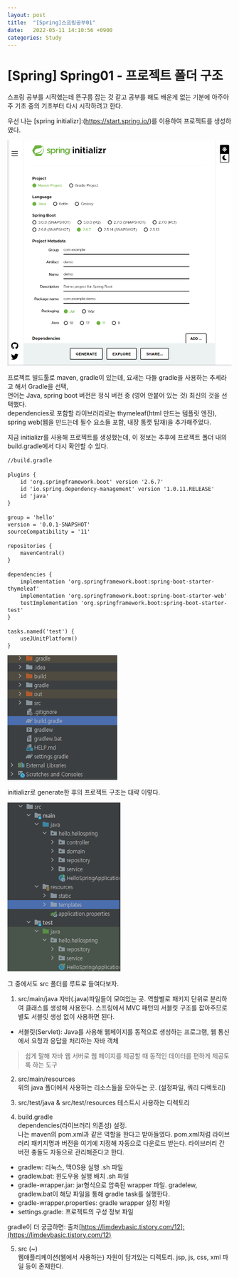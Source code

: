 ```yaml
---
layout: post
title:  "[Spring]스프링공부01"
date:   2022-05-11 14:10:56 +0900
categories: Study
---
```


# [Spring] Spring01 - 프로젝트 폴더 구조
스프링 공부를 시작했는데 뜬구름 잡는 것 같고 공부를 해도 배운게 없는 기분에 아주아주 기초 중의 기초부터 다시 시작하려고 한다.

우선 나는 [spring initializr]:(https://start.spring.io/)를 이용하여 프로젝트를 생성하였다.  

<img src='/assets/img/docs/springstudy1_1.png' />

프로젝트 빌드툴로 maven, gradle이 있는데, 요새는 다들 gradle을 사용하는 추세라고 해서 Gradle을 선택,   
언어는 Java, spring boot 버전은 정식 버전 중 (영어 안붙어 있는 것) 최신의 것을 선택했다.  
dependencies로 포함할 라이브러리로는 thymeleaf(html 만드는 템플릿 엔진), spring web(웹을 만드는데 필수 요소들 포함, 내장 톰캣 탑재)을 추가해주었다.  

지금 initializr를 사용해 프로젝트를 생성했는데, 이 정보는 추후에 프로젝트 폴더 내의 build.gradle에서 다시 확인할 수 있다.

```
//build.gradle

plugins {
	id 'org.springframework.boot' version '2.6.7'
	id 'io.spring.dependency-management' version '1.0.11.RELEASE'
	id 'java'
}

group = 'hello'
version = '0.0.1-SNAPSHOT'
sourceCompatibility = '11'

repositories {
	mavenCentral()
}

dependencies {
	implementation 'org.springframework.boot:spring-boot-starter-thymeleaf'
	implementation 'org.springframework.boot:spring-boot-starter-web'
	testImplementation 'org.springframework.boot:spring-boot-starter-test'
}

tasks.named('test') {
	useJUnitPlatform()
}
```

<img src='/assets/img/docs/springstudy1_2.png' />  

initializr로 generate한 후의 프로젝트 구조는 대략 이렇다.

<img src='/assets/img/docs/springstudy1_3.png' />

그 중에서도 src 폴더를 루트로 들여다보자.  

1. src/main/java
자바(.java)파일들이 모여있는 곳.
역할별로 패키지 단위로 분리하여 클래스를 생성해 사용한다.  스프링에서 MVC 패턴의 서블릿 구조를 잡아주므로 별도 서블릿 생성 없이 사용하면 된다.  
- 서블릿(Servlet): Java를 사용해 웹페이지를 동적으로 생성하는 프로그램, 웹 통신에서 요청과 응답을 처리하는 자바 객체  
>쉽게 말해 자바 웹 서버로 웹 페이지를 제공할 때 동적인 데이터를 편하게 제공토록 하는 도구 

2. src/main/resources  
위의 java 폴더에서 사용하는 리소스들을 모아두는 곳. (설정파일, 쿼리 디렉토리)

3. src/test/java & src/test/resources
테스트시 사용하는 디렉토리

4. build.gradle  
dependencies(라이브러리 의존성) 설정.  
나는 maven의 pom.xml과 같은 역할을 한다고 받아들였다. pom.xml처럼 라이브러리 패키지명과 버전을 여기에 지정해 자동으로 다운로드 받는다. 라이브러리 간 버전 충돌도 자동으로 관리해준다고 한다.

+ gradlew: 리눅스, 맥OS용 실행 .sh 파일
+ gradlew.bat: 윈도우용 실행 배치 .sh 파일
+ gradle-wrapper.jar: jar형식으로 압축된 wrapper 파일. gradelew, gradlew.bat이 해당 파일을 통해 gradle task를 실행한다.
+ gradle-wrapper.properties: gradle wrapper 설정 파일
+ settings.gradle: 프로젝트의 구성 정보 파일  

gradle이 더 궁금하면: 출처[https://limdevbasic.tistory.com/12]:(https://limdevbasic.tistory.com/12)

5. src (~)  
웹애플리케이션(웹에서 사용하는) 자원이 담겨있는 디렉토리. jsp, js, css, xml 파일 등이 존재한다.